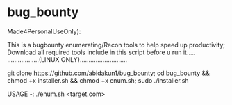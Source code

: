 # bug_bounty
Made4PersonalUseOnly):

This is a bugbounty enumerating/Recon tools to help speed up productivity; Download all required  tools include in this script before u run it.....
..................(LINUX ONLY)...........................

git clone https://github.com/abidakun1/bug_bounty;
cd bug_bounty && chmod +x installer.sh && chmod +x enum.sh;
sudo ./installer.sh 

USAGE -:         ./enum.sh <target.com>

